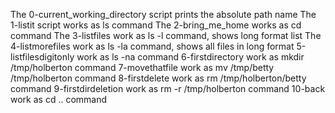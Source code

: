 The 0-current_working_directory script prints the absolute path name
The 1-listit script works as ls command
The 2-bring_me_home works as cd command
The 3-listfiles work as ls -l command, shows long format list
The 4-listmorefiles work as ls -la command, shows all files in long format
5-listfilesdigitonly work as ls -na command
6-firstdirectory work as mkdir /tmp/holberton command
7-movethatfile work as mv /tmp/betty /tmp/holberton command
8-firstdelete work as rm /tmp/holberton/betty command
9-firstdirdeletion work as rm -r /tmp/holberton command
10-back work as cd .. command

